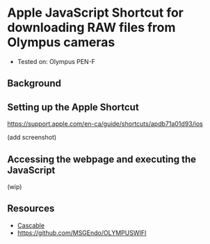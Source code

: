 # Apple JavaScript Shortcut for downloading RAW files from Olympus cameras

* Tested on: Olympus PEN-F

## Background

## Setting up the Apple Shortcut

https://support.apple.com/en-ca/guide/shortcuts/apdb71a01d93/ios

(add screenshot)

## Accessing the webpage and executing the JavaScript

(wip)


## Resources

- [Cascable](https://cascable.se/)
- https://github.com/MSGEndo/OLYMPUSWIFI
